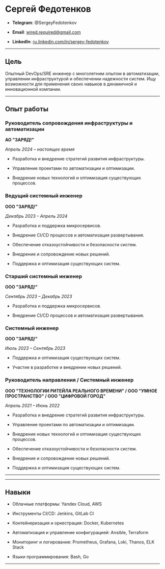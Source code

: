 
# Сергей Федотенков

  

-  **Telegram**: @SergeyFedotenkov

-  **Email**: wired.required@gmail.com

-  **LinkedIn**: [ru.linkedin.com/in/sergey-fedotenkov](https://ru.linkedin.com/in/sergey-fedotenkov)  

---

  

## Цель

  

Опытный DevOps/SRE инженер с многолетним опытом в автоматизации, управлении инфраструктурой и обеспечении надежности систем. Ищу возможности для применения своих навыков в динамичной и инновационной компании.

  

---

  

## Опыт работы

  

### Руководитель сопровождения инфраструктуры и автоматизации

**АО "ЗАРЯД!"**

*Апрель 2024 – настоящее время*


- Разработка и внедрение стратегий развития инфраструктуры.

- Управление проектами по автоматизации и оптимизации.

- Внедрение новых технологий и оптимизация существующих процессов.

  

### Ведущий системный инженер

**ООО "ЗАРЯД!"**

*Декабрь 2023 – Апрель 2024*

  

- Разработка и поддержка микросервисов.

- Внедрение CI/CD процессов и автоматизация развертывания.

- Обеспечение отказоустойчивости и безопасности систем.

- Внедрение и сопровождение новых решений.

- Поддержка и оптимизация существующих систем.

  

### Старший системный инженер

**ООО "ЗАРЯД!"**

*Сентябрь 2023 – Декабрь 2023*

- Разработка и поддержка микросервисов.

- Внедрение CI/CD процессов и автоматизация развертывания.

  

### Системный инженер

**ООО "ЗАРЯД!"**

*Июль 2023 – Сентябрь 2023*

  

- Поддержка и оптимизация существующих систем.

- Участие в разработке и внедрении новых решений.

  

### Руководитель направления / Системный инженер

**ООО "ТЕХНОЛОГИИ РИТЕЙЛА РЕАЛЬНОГО ВРЕМЕНИ" / ООО "УМНОЕ ПРОСТРАНСТВО" / ООО "ЦИФРОВОЙ ГОРОД"**

*Апрель 2021 – Июнь 2022*

  

- Разработка и внедрение стратегий развития инфраструктуры.

- Управление проектами по автоматизации и оптимизации.

- Внедрение новых технологий и оптимизация существующих процессов.

- Обеспечение отказоустойчивости и безопасности систем.

- Внедрение и сопровождение новых решений.

- Поддержка и оптимизация существующих систем.

  

---

  
---

  

## Навыки

  

- Облачные платформы: Yandex Cloud, AWS

- Инструменты CI/CD: Jenkins, GitLab CI

- Контейнеризация и оркестрация: Docker, Kubernetes

- Автоматизация и управление конфигурацией: Ansible, Terraform

- Мониторинг и логирование: Prometheus, Grafana, Loki, Thanos, ELK Stack

- Языки программирования: Bash, Go

  

---

